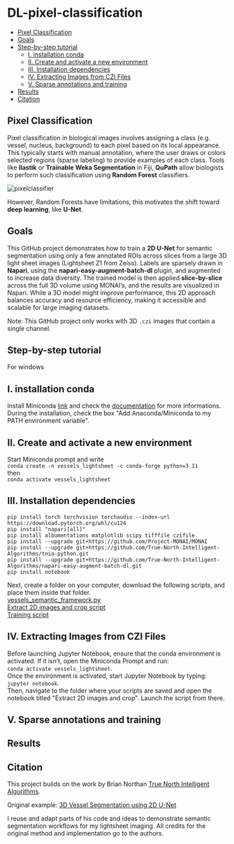 # DL-pixel-classification
* [Pixel Classification](#pixel-classification)
* [Goals](#goals)
* [Step-by-step tutorial](#step-by-step-tutorial)
  * [I. installation conda](#i-installation-conda)
  * [II. Create and activate a new environment](#ii-create-and-activate-a-new-environment)
  * [III. Installation dependencies](#iii-installation-dependencies)
  * [IV. Extracting Images from CZI Files](#iv-extracting-images-from-czi-files)
  * [V. Sparse annotations and training](#v-sparse-annotations-and-training)
* [Results](#results)
* [Citation](#citation)



Pixel Classification
------
Pixel classification in biological images involves assigning a class (e.g. vessel, nucleus, background) to each pixel based on its local appearance. This typically starts with manual annotation, where the user draws or colors selected regions (sparse labeling) to provide examples of each class. Tools like **Ilastik** or **Trainable Weka Segmentation** in Fiji, **QuPath** allow biologists to perform such classification using **Random Forest** classifiers. 

![pixelclassifier](https://github.com/user-attachments/assets/f5daa20b-5f1e-4b6c-ab6a-cf5548d1fd7a)

However, Random Forests have limitations, this motivates the shift toward **deep learning**, like **U-Net**.

Goals
------
This GitHub project demonstrates how to train a **2D U-Net** for semantic segmentation using only a few annotated ROIs across slices from a large 3D light sheet images (Lightsheet Z1 from Zeiss). Labels are sparsely drawn in **Napari**, using the **napari-easy-augment-batch-dl** plugin, and augmented to increase data diversity. The trained model is then applied **slice-by-slice** across the full 3D volume using MONAI’s, and the results are visualized in Napari. While a 3D model might improve performance, this 2D approach balances accuracy and resource efficiency, making it accessible and scalable for large imaging datasets.

Note: This GitHub project only works with 3D `.czi` images that contain a single channel.

Step-by-step tutorial
------
For windows

I. installation conda
------
Install Miniconda [link](https://www.anaconda.com/download/success) and check the [documentation](https://www.anaconda.com/docs/main) for more informations.
During the installation, check the box "Add Anaconda/Miniconda to my PATH environment variable".

II. Create and activate a new environment
------
Start Miniconda prompt and write <br />   `conda create -n vessels_lightsheet -c conda-forge python=3.11` <br /> then <br />    `conda activate vessels_lightsheet`<br />

III. Installation dependencies
------
`pip install torch torchvision torchaudio --index-url https://download.pytorch.org/whl/cu124`<br />
`pip install "napari[all]"`<br />
`pip install albumentations matplotlib scipy tifffile czifile `<br />
`pip install --upgrade git+https://github.com/Project-MONAI/MONAI `<br />
`pip install --upgrade git+https://github.com/True-North-Intelligent-Algorithms/tnia-python.git`<br />
`pip install --upgrade git+https://github.com/True-North-Intelligent-Algorithms/napari-easy-augment-batch-dl.git`<br />
`pip install notebook`<br />

Next, create a folder on your computer, download the following scripts, and place them inside that folder. <br /> [vessels_semantic_framework.py](https://github.com/True-North-Intelligent-Algorithms/tnia-python/blob/main/notebooks/imagesc/2025_03_19_vessel_3D_lightsheet/vessels_semantic_framework.py)
<br /> [Extract 2D images and crop script](https://github.com/AlexHego/DL-pixel-classification/blob/main/01_extract%202D%20images%20and%20crop.ipynb)
<br /> [Training script](https://github.com/AlexHego/DL-pixel-classification/blob/main/02_Training_sparse_label.ipynb)

IV. Extracting Images from CZI Files
------
Before launching Jupyter Notebook, ensure that the conda environment is activated. If it isn’t, open the Miniconda Prompt and run: <br />  `conda activate vessels_lightsheet`. <br />  Once the environment is activated, start Jupyter Notebook by typing: `jupyter notebook`.
<br /> Then, navigate to the folder where your scripts are saved and open the notebook titled "Extract 2D images and crop". Launch the script from there.

V. Sparse annotations and training
------

Results
------


Citation
------

This project builds on the work by Brian Northan [True North Intelligent Algorithms](https://github.com/True-North-Intelligent-Algorithms).

Original example: [3D Vessel Segmentation using 2D U-Net](https://github.com/True-North-Intelligent-Algorithms/tnia-python/tree/main/notebooks/imagesc/2025_03_19_vessel_3D_lightsheet)

I reuse and adapt parts of his code and ideas to demonstrate semantic segmentation workflows for my lightsheet imaging.
All credits for the original method and implementation go to the authors.

